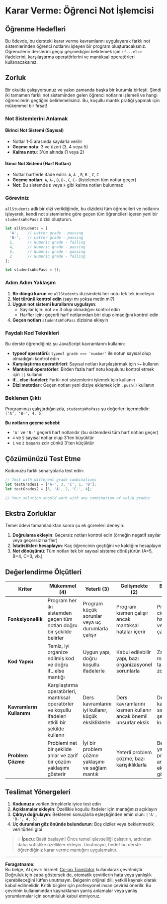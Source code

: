 <!--
CO_OP_TRANSLATOR_METADATA:
{
  "original_hash": "ffe366b2d1f037b99fbadbe1dc81083d",
  "translation_date": "2025-10-22T23:46:17+00:00",
  "source_file": "2-js-basics/3-making-decisions/assignment.md",
  "language_code": "tr"
}
-->
# Karar Verme: Öğrenci Not İşlemcisi

## Öğrenme Hedefleri

Bu ödevde, bu dersteki karar verme kavramlarını uygulayarak farklı not sistemlerinden öğrenci notlarını işleyen bir program oluşturacaksınız. Öğrencilerin derslerini geçip geçmediğini belirlemek için `if...else` ifadelerini, karşılaştırma operatörlerini ve mantıksal operatörleri kullanacaksınız.

## Zorluk

Bir okulda çalışıyorsunuz ve yakın zamanda başka bir kurumla birleşti. Şimdi iki tamamen farklı not sisteminden gelen öğrenci notlarını işlemeli ve hangi öğrencilerin geçtiğini belirlemelisiniz. Bu, koşullu mantık pratiği yapmak için mükemmel bir fırsat!

### Not Sistemlerini Anlamak

#### Birinci Not Sistemi (Sayısal)
- Notlar 1-5 arasında sayılarla verilir
- **Geçme notu**: 3 ve üzeri (3, 4 veya 5)
- **Kalma notu**: 3'ün altında (1 veya 2)

#### İkinci Not Sistemi (Harf Notları)
- Notlar harflerle ifade edilir: `A`, `A-`, `B`, `B-`, `C`, `C-`
- **Geçme notları**: `A`, `A-`, `B`, `B-`, `C`, `C-` (listelenen tüm notlar geçer)
- **Not**: Bu sistemde `D` veya `F` gibi kalma notları bulunmaz

### Göreviniz

`allStudents` adlı bir dizi verildiğinde, bu dizideki tüm öğrencileri ve notlarını işleyerek, kendi not sistemlerine göre geçen tüm öğrencileri içeren yeni bir `studentsWhoPass` dizisi oluşturun.

```javascript
let allStudents = [
  'A',    // Letter grade - passing
  'B-',   // Letter grade - passing  
  1,      // Numeric grade - failing
  4,      // Numeric grade - passing
  5,      // Numeric grade - passing
  2       // Numeric grade - failing
];

let studentsWhoPass = [];
```

### Adım Adım Yaklaşım

1. **Bir döngü kurun** ve `allStudents` dizisindeki her notu tek tek inceleyin
2. **Not türünü kontrol edin** (sayı mı yoksa metin mi?)
3. **Uygun not sistemi kurallarını uygulayın**:
   - Sayılar için: not >= 3 olup olmadığını kontrol edin
   - Harfler için: geçerli harf notlarından biri olup olmadığını kontrol edin
4. **Geçen notları** `studentsWhoPass` dizisine ekleyin

### Faydalı Kod Teknikleri

Bu derste öğrendiğiniz şu JavaScript kavramlarını kullanın:

- **typeof operatörü**: `typeof grade === 'number'` ile notun sayısal olup olmadığını kontrol edin
- **Karşılaştırma operatörleri**: Sayısal notları karşılaştırmak için `>=` kullanın
- **Mantıksal operatörler**: Birden fazla harf notu koşulunu kontrol etmek için `||` kullanın
- **if...else ifadeleri**: Farklı not sistemlerini işlemek için kullanın
- **Dizi metotları**: Geçen notları yeni diziye eklemek için `.push()` kullanın

### Beklenen Çıktı

Programınızı çalıştırdığınızda, `studentsWhoPass` şu değerleri içermelidir: `['A', 'B-', 4, 5]`

**Bu notların geçme sebebi:**
- `'A'` ve `'B-'` geçerli harf notlarıdır (bu sistemdeki tüm harf notları geçer)
- `4` ve `5` sayısal notlar olup 3'ten büyüktür
- `1` ve `2` başarısızdır çünkü 3'ten küçüktür

## Çözümünüzü Test Etme

Kodunuzu farklı senaryolarla test edin:

```javascript
// Test with different grade combinations
let testGrades1 = ['A-', 3, 'C', 1, 'B'];
let testGrades2 = [5, 'A', 2, 'C-', 4];

// Your solution should work with any combination of valid grades
```

## Ekstra Zorluklar

Temel ödevi tamamladıktan sonra şu ek görevleri deneyin:

1. **Doğrulama ekleyin**: Geçersiz notları kontrol edin (örneğin negatif sayılar veya geçersiz harfler)
2. **İstatistikleri hesaplayın**: Kaç öğrencinin geçtiğini ve kaldığını hesaplayın
3. **Not dönüşümü**: Tüm notları tek bir sayısal sisteme dönüştürün (A=5, B=4, C=3, vb.)

## Değerlendirme Ölçütleri

| Kriter | Mükemmel (4) | Yeterli (3) | Gelişmekte (2) | Başlangıç (1) |
|--------|--------------|-------------|----------------|---------------|
| **Fonksiyonellik** | Program her iki sistemden geçen tüm notları doğru bir şekilde belirler | Program küçük sorunlar veya uç durumlarla çalışır | Program kısmen çalışır ancak mantıksal hatalar içerir | Programda ciddi hatalar var veya çalışmıyor |
| **Kod Yapısı** | Temiz, iyi organize edilmiş kod ve doğru if...else mantığı | Uygun yapı, doğru koşullu ifadelerle | Kabul edilebilir yapı, bazı organizasyonel sorunlarla | Zayıf yapı, mantığı takip etmek zor |
| **Kavramların Kullanımı** | Karşılaştırma operatörleri, mantıksal operatörler ve koşullu ifadeleri etkili bir şekilde kullanır | Ders kavramlarını iyi kullanır, küçük eksikliklerle | Ders kavramlarını kısmen kullanır ancak önemli unsurlar eksik | Ders kavramlarını sınırlı bir şekilde kullanır |
| **Problem Çözme** | Problemi net bir şekilde anlar ve zarif bir çözüm yaklaşımı gösterir | İyi bir problem çözme yaklaşımı ve sağlam mantık | Yeterli problem çözme, bazı karışıklıklarla | Belirsiz yaklaşım, problemi anlama eksikliği gösterir |

## Teslimat Yönergeleri

1. **Kodunuzu** verilen örneklerle iyice test edin
2. **Açıklamalar ekleyin**: Özellikle koşullu ifadeler için mantığınızı açıklayın
3. **Çıktıyı doğrulayın**: Beklenen sonuçlarla eşleştiğinden emin olun: `['A', 'B-', 4, 5]`
4. **Uç durumları göz önünde bulundurun**: Boş diziler veya beklenmedik veri türleri gibi

> 💡 **İpucu**: Basit başlayın! Önce temel işlevselliği çalıştırın, ardından daha sofistike özellikler ekleyin. Unutmayın, hedef bu derste öğrendiğiniz karar verme mantığını uygulamaktır.

---

**Feragatname**:  
Bu belge, AI çeviri hizmeti [Co-op Translator](https://github.com/Azure/co-op-translator) kullanılarak çevrilmiştir. Doğruluk için çaba göstersek de, otomatik çevirilerin hata veya yanlışlık içerebileceğini lütfen unutmayın. Belgenin orijinal dili, yetkili kaynak olarak kabul edilmelidir. Kritik bilgiler için profesyonel insan çevirisi önerilir. Bu çevirinin kullanımından kaynaklanan yanlış anlamalar veya yanlış yorumlamalar için sorumluluk kabul etmiyoruz.